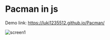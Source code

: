 # Pacman in js
Demo link: https://luki1235512.github.io/Pacman/

![screen1](https://user-images.githubusercontent.com/49656590/212080504-5cfb113e-3890-40a5-90b5-81d005c57c48.png)
